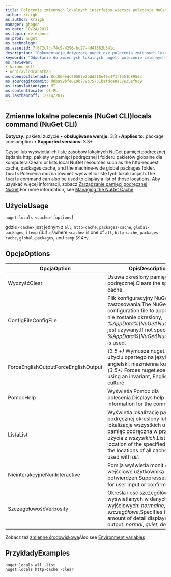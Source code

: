 ```yaml
---
title: Polecenie zmiennych lokalnych interfejsu wiersza polecenia NuGet | Dokumentacja firmy Microsoft
author: kraigb
ms.author: kraigb
manager: ghogen
ms.date: 10/24/2017
ms.topic: reference
ms.prod: nuget
ms.technology: 
ms.assetid: 7f672c7c-74c9-4296-bc27-4d47882b541c
description: "Dokumentacja dotycząca nuget.exe polecenia zmiennych lokalnych"
keywords: "Odwołanie do zmiennych lokalnych nuget, polecenie zmiennych lokalnych"
ms.reviewer:
- karann-msft
- unniravindranathan
ms.openlocfilehash: 8cc06eedc20507e2bdd210e40c471ff551b89563
ms.sourcegitcommit: d0ba99bfe019b779b75731bafdca8a37e35ef0d9
ms.translationtype: MT
ms.contentlocale: pl-PL
ms.lasthandoff: 12/14/2017
---
```

## <a name="locals-command-nuget-cli"></a><span data-ttu-id="b5148-104">Zmienne lokalne polecenia (NuGet CLI)</span><span class="sxs-lookup"><span data-stu-id="b5148-104">locals command (NuGet CLI)</span></span>

<span data-ttu-id="b5148-105">**Dotyczy:** pakietu zużycie &bullet; **obsługiwane wersje:** 3.3 +</span><span class="sxs-lookup"><span data-stu-id="b5148-105">**Applies to:** package consumption &bullet; **Supported versions:** 3.3+</span></span>

<span data-ttu-id="b5148-106">Czyści lub wyświetla ich listę zasobów lokalnych NuGet pamięci podręcznej żądania http, pakiety w pamięci podręcznej i folderu pakietów globalne dla komputera.</span><span class="sxs-lookup"><span data-stu-id="b5148-106">Clears or lists local NuGet resources such as the http-request cache, packages cache, and the machine-wide global packages folder.</span></span> <span data-ttu-id="b5148-107">`locals` Polecenia można również wyświetlić listę tych lokalizacjach.</span><span class="sxs-lookup"><span data-stu-id="b5148-107">The `locals` command can also be used to display a list of those locations.</span></span> <span data-ttu-id="b5148-108">Aby uzyskać więcej informacji, zobacz [Zarządzanie pamięci podręcznej NuGet](../consume-packages/managing-the-nuget-cache.md).</span><span class="sxs-lookup"><span data-stu-id="b5148-108">For more information, see [Managing the NuGet Cache](../consume-packages/managing-the-nuget-cache.md).</span></span>

## <a name="usage"></a><span data-ttu-id="b5148-109">Użycie</span><span class="sxs-lookup"><span data-stu-id="b5148-109">Usage</span></span>

```
nuget locals <cache> [options]
```

<span data-ttu-id="b5148-110">gdzie `<cache>` jest jednym z `all`, `http-cache`, `packages-cache`, `global-packages`, i `temp` *(3.4 +)*.</span><span class="sxs-lookup"><span data-stu-id="b5148-110">where `<cache>` is one of `all`, `http-cache`, `packages-cache`, `global-packages`, and `temp` *(3.4+)*.</span></span>

## <a name="options"></a><span data-ttu-id="b5148-111">Opcje</span><span class="sxs-lookup"><span data-stu-id="b5148-111">Options</span></span>

| <span data-ttu-id="b5148-112">Opcja</span><span class="sxs-lookup"><span data-stu-id="b5148-112">Option</span></span> | <span data-ttu-id="b5148-113">Opis</span><span class="sxs-lookup"><span data-stu-id="b5148-113">Description</span></span> |
| --- | --- |
| <span data-ttu-id="b5148-114">Wyczyść</span><span class="sxs-lookup"><span data-stu-id="b5148-114">Clear</span></span> | <span data-ttu-id="b5148-115">Usuwa określony pamięci podręcznej.</span><span class="sxs-lookup"><span data-stu-id="b5148-115">Clears the specified cache.</span></span> |
| <span data-ttu-id="b5148-116">ConfigFile</span><span class="sxs-lookup"><span data-stu-id="b5148-116">ConfigFile</span></span> | <span data-ttu-id="b5148-117">Plik konfiguracyjny NuGet do zastosowania.</span><span class="sxs-lookup"><span data-stu-id="b5148-117">The NuGet configuration file to apply.</span></span> <span data-ttu-id="b5148-118">Jeśli nie zostanie określony, *%AppData%\NuGet\NuGet.Config* jest używany.</span><span class="sxs-lookup"><span data-stu-id="b5148-118">If not specified, *%AppData%\NuGet\NuGet.Config* is used.</span></span> |
| <span data-ttu-id="b5148-119">ForceEnglishOutput</span><span class="sxs-lookup"><span data-stu-id="b5148-119">ForceEnglishOutput</span></span> | <span data-ttu-id="b5148-120">*(3.5 +)* Wymusza nuget.exe przy użyciu opartego na język angielski, niezmienna kultura.</span><span class="sxs-lookup"><span data-stu-id="b5148-120">*(3.5+)* Forces nuget.exe to run using an invariant, English-based culture.</span></span> |
| <span data-ttu-id="b5148-121">Pomoc</span><span class="sxs-lookup"><span data-stu-id="b5148-121">Help</span></span> | <span data-ttu-id="b5148-122">Wyświetla Pomoc dla polecenia.</span><span class="sxs-lookup"><span data-stu-id="b5148-122">Displays help information for the command.</span></span> |
| <span data-ttu-id="b5148-123">Lista</span><span class="sxs-lookup"><span data-stu-id="b5148-123">List</span></span> | <span data-ttu-id="b5148-124">Wyświetla lokalizację pamięci podręcznej określony lub lokalizacje wszystkich usług pamięć podręczna w przypadku użycia z *wszystkich*.</span><span class="sxs-lookup"><span data-stu-id="b5148-124">Lists the location of the specified cache, or the locations of all caches when used with *all*.</span></span> |
| <span data-ttu-id="b5148-125">Nieinterakcyjne</span><span class="sxs-lookup"><span data-stu-id="b5148-125">NonInteractive</span></span> | <span data-ttu-id="b5148-126">Pomija wyświetla monit o dane wejściowe użytkownika lub potwierdzeń.</span><span class="sxs-lookup"><span data-stu-id="b5148-126">Suppresses prompts for user input or confirmations.</span></span> |
| <span data-ttu-id="b5148-127">Szczegółowość</span><span class="sxs-lookup"><span data-stu-id="b5148-127">Verbosity</span></span> | <span data-ttu-id="b5148-128">Określa ilość szczegółów wyświetlanych w danych wyjściowych: *normalne*, *quiet*, *szczegółowe*.</span><span class="sxs-lookup"><span data-stu-id="b5148-128">Specifies the amount of detail displayed in the output: *normal*, *quiet*, *detailed*.</span></span> |

<span data-ttu-id="b5148-129">Zobacz też [zmienne środowiskowe](cli-ref-environment-variables.md)</span><span class="sxs-lookup"><span data-stu-id="b5148-129">Also see [Environment variables](cli-ref-environment-variables.md)</span></span>

## <a name="examples"></a><span data-ttu-id="b5148-130">Przykłady</span><span class="sxs-lookup"><span data-stu-id="b5148-130">Examples</span></span>

```
nuget locals all -list
nuget locals http-cache -clear
```

